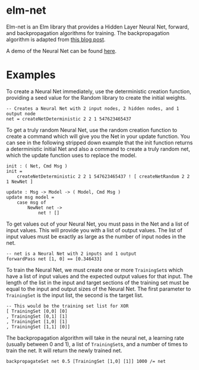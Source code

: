 # elm-net

Elm-net is an Elm library that provides a Hidden Layer Neural Net, forward,
and backpropagation algorithms for training. The backpropagation algorithm
is adapted from [this blog post](https://mattmazur.com/2015/03/17/a-step-by-step-backpropagation-example/).

A demo of the Neural Net can be found [here](https://github.com/cakenggt/elm-net-demo).

# Examples

To create a Neural Net immediately, use the deterministic creation function, providing
a seed value for the Random library to create the initial weights.

```
-- Creates a Neural Net with 2 input nodes, 2 hidden nodes, and 1 output node
net = createNetDeterministic 2 2 1 547623465437
```

To get a truly random Neural Net, use the random creation function to create
a command which will give you the Net in your update function. You can see in the
following stripped down example that the init function returns a deterministic
initial Net and also a command to create a truly random net, which the update
function uses to replace the model.

```
init : ( Net, Cmd Msg )
init =
	createNetDeterministic 2 2 1 547623465437 ! [ createNetRandom 2 2 1 NewNet ]

update : Msg -> Model -> ( Model, Cmd Msg )
update msg model =
	case msg of
		NewNet net ->
			net ! []
```

To get values out of your Neural Net, you must pass in the Net and a list of input
values. This will provide you with a list of output values. The list of input values
must be exactly as large as the number of input nodes in the net.

```
-- net is a Neural Net with 2 inputs and 1 output
forwardPass net [1, 0] == [0.346433]
```

To train the Neural Net, we must create one or more `TrainingSet`s which have
a list of input values and the expected output values for that input. The length
of the list in the input and target sections of the training set must be equal to
the input and output sizes of the Neural Net. The first parameter to `TrainingSet`
is the input list, the second is the target list.

```
-- This would be the training set list for XOR
[ TrainingSet [0,0] [0]
, TrainingSet [0,1] [1]
, TrainingSet [1,0] [1]
, TrainingSet [1,1] [0]]
```

The backpropagation algorithm will take in the neural net, a learning rate (usually between 0 and 1),
a list of `TrainingSet`s, and a number of times to train the net. It will return the newly
trained net.

```
backpropagateSet net 0.5 [TrainingSet [1,0] [1]] 1000 /= net
```
